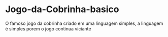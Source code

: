 # Jogo-da-Cobrinha-basico
O famoso jogo da cobrinha criado em uma linguagem simples, a linguagem é simples porem o jogo continua viciante 

